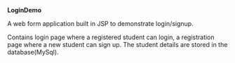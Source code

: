 **LoginDemo**


A web form application built in JSP to demonstrate login/signup.


Contains login page where a registered student can login, a registration page where a new student can sign up. 
The student details are stored in the database(MySql). 

